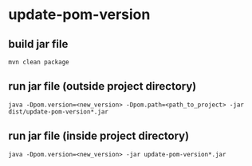 # update-pom-version

## build jar file
```shell
mvn clean package
```

## run jar file (outside project directory)
```shell
java -Dpom.version=<new_version> -Dpom.path=<path_to_project> -jar dist/update-pom-version*.jar 
```


## run jar file (inside project directory)
```shell
java -Dpom.version=<new_version> -jar update-pom-version*.jar 
```
